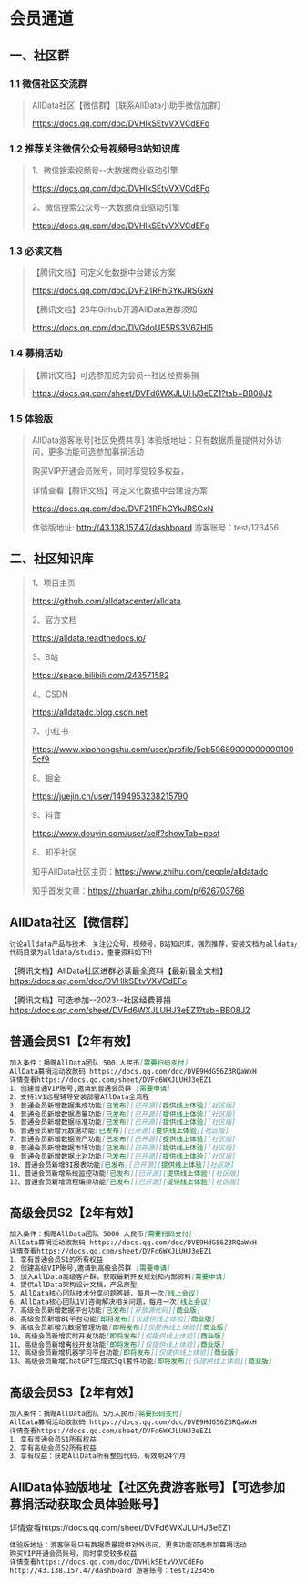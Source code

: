 # 会员通道

## 一、社区群

### 1.1 微信社区交流群
> AllData社区【微信群】【联系AllData小助手微信加群】
> 
> https://docs.qq.com/doc/DVHlkSEtvVXVCdEFo

### 1.2 推荐关注微信公众号视频号B站知识库
> 1、微信搜索视频号--大数据商业驱动引擎
> 
> https://docs.qq.com/doc/DVHlkSEtvVXVCdEFo
> 
> 2、微信搜索公众号--大数据商业驱动引擎
> 
> https://docs.qq.com/doc/DVHlkSEtvVXVCdEFo

### 1.3 必读文档
>【腾讯文档】可定义化数据中台建设方案
>
> https://docs.qq.com/doc/DVFZ1RFhGYkJRSGxN
>
>【腾讯文档】23年Github开源AllData进群须知
>
> https://docs.qq.com/doc/DVGdoUE5RS3V6ZHl5

### 1.4 募捐活动
>【腾讯文档】可选参加成为会员--社区经费募捐
>
> https://docs.qq.com/sheet/DVFd6WXJLUHJ3eEZ1?tab=BB08J2

### 1.5 体验版
> AllData游客账号[社区免费共享] 体验版地址：只有数据质量提供对外访问，更多功能可选参加募捐活动
> 
> 购买VIP开通会员账号，同时享受较多权益，
> 
> 详情查看【腾讯文档】可定义化数据中台建设方案
> 
> https://docs.qq.com/doc/DVFZ1RFhGYkJRSGxN
> 
> 体验版地址: http://43.138.157.47/dashboard 游客账号：test/123456

## 二、社区知识库
> 1、项目主页
>
> https://github.com/alldatacenter/alldata
> 
> 2、官方文档
>
> https://alldata.readthedocs.io/
> 
> 3、B站
>
> https://space.bilibili.com/243571582
>
> 4、CSDN
>
> https://alldatadc.blog.csdn.net
>  
> 7、小红书
>
> https://www.xiaohongshu.com/user/profile/5eb506890000000001005cf9
> 
> 8、掘金
>
> https://juejin.cn/user/1494953238215790
> 
> 9、抖音
>
> https://www.douyin.com/user/self?showTab=post
> 
> 8、知乎社区
>
> 知乎AllData社区主页：https://www.zhihu.com/people/alldatadc
>
> 知乎首发文章：https://zhuanlan.zhihu.com/p/626703766

## AllData社区【微信群】
```markdown 
讨论alldata产品与技术，关注公众号，视频号，B站知识库，强烈推荐，安装文档为alldata/install.md
代码目录为alldata/studio，重要资料如下‼️
```
【腾讯文档】AllData社区进群必读最全资料【最新最全文档】
https://docs.qq.com/doc/DVHlkSEtvVXVCdEFo

【腾讯文档】可选参加--2023--社区经费募捐 
https://docs.qq.com/sheet/DVFd6WXJLUHJ3eEZ1?tab=BB08J2

## 普通会员S1【2年有效】
```markdown
加入条件：捐赠AllData团队 500 人民币[需要扫码支付]
AllData募捐活动收款码 https://docs.qq.com/doc/DVE9HdG56Z3RQaWxH
详情查看https://docs.qq.com/sheet/DVFd6WXJLUHJ3eEZ1
1、创建普通VIP账号,邀请到普通会员群 [需要申请]
2、支持1V1远程辅导安装部署AllData全流程
3、普通会员新增数据集成功能[已发布][已开源][提供线上体验][社区版]
4、普通会员新增数据质量功能[已发布][已开源][提供线上体验][社区版]
5、普通会员新增数据标准功能[已发布][已开源][提供线上体验][社区版]
6、普通会员新增元数据功能[已发布][已开源][提供线上体验][社区版]
7、普通会员新增数据资产功能[已发布][已开源][提供线上体验][社区版]
8、普通会员新增数据市场功能[已发布][已开源][提供线上体验][社区版]
9、普通会员新增数据比对功能[已发布][已开源][提供线上体验][社区版]
10、普通会员新增BI报表功能[已发布][已开源][提供线上体验][社区版]
11、普通会员新增系统监控功能[已发布][已开源][提供线上体验][社区版]
12、普通会员新增流程编排功能[已发布][已开源][提供线上体验][社区版]
```

## 高级会员S2【2年有效】
```markdown
加入条件：捐赠AllData团队 5000 人民币[需要扫码支付]
AllData募捐活动收款码 https://docs.qq.com/doc/DVE9HdG56Z3RQaWxH
详情查看https://docs.qq.com/sheet/DVFd6WXJLUHJ3eEZ1
1、享有普通会员S1的所有权益
2、创建高级VIP账号,邀请到高级会员群 [需要申请]
3、加入AllData高级客户群，获取最新开发规划和内部资料[需要申请]
4、提供AllData架构设计文档，产品原型
5、AllData核心团队技术分享问题答疑，每月一次[线上会议]
6、AllData核心团队1V1咨询解决相关问题，每月一次[线上会议]
7、高级会员新增数据平台功能[已发布][开放源代码][商业版]
8、高级会员新增BI平台功能[即将发布][仅提供线上体验][商业版]
9、高级会员新增元数据管理功能[即将发布][仅提供线上体验][商业版]
10、高级会员新增实时开发功能[即将发布][仅提供线上体验][商业版]
11、高级会员新增离线开发功能[即将发布][仅提供线上体验][商业版]
12、高级会员新增机器学习平台功能[即将发布][仅提供线上体验][商业版]
13、高级会员新增ChatGPT生成式Sql套件功能[即将发布][仅提供线上体验][商业版]

```

## 高级会员S3【2年有效】
```markdown
加入条件：捐赠AllData团队 5万人民币[需要扫码支付]
AllData募捐活动收款码 https://docs.qq.com/doc/DVE9HdG56Z3RQaWxH
详情查看https://docs.qq.com/sheet/DVFd6WXJLUHJ3eEZ1
1、享有普通会员S1所有权益
2、享有高级会员S2所有权益
3、享有权益：获取AllData所有整包代码，有效期24个月

```

## AllData体验版地址【社区免费游客账号】【可选参加募捐活动获取会员体验账号】
详情查看https://docs.qq.com/sheet/DVFd6WXJLUHJ3eEZ1
```markdown
体验版地址：游客账号只有数据质量提供对外访问，更多功能可选参加募捐活动
购买VIP开通会员账号，同时享受较多权益
详情查看https://docs.qq.com/doc/DVHlkSEtvVXVCdEFo
http://43.138.157.47/dashboard 游客账号：test/123456
```
